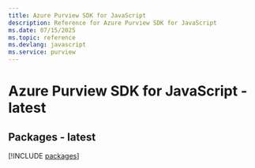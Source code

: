 ```yaml
---
title: Azure Purview SDK for JavaScript
description: Reference for Azure Purview SDK for JavaScript
ms.date: 07/15/2025
ms.topic: reference
ms.devlang: javascript
ms.service: purview
---
```

# Azure Purview SDK for JavaScript - latest
## Packages - latest
[!INCLUDE [packages](purview-index.md)]